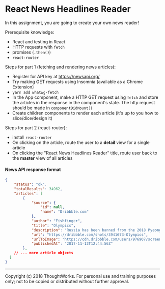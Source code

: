 # React News Headlines Reader

In this assignment, you are going to create your own news reader!

Prerequisite knowledge:
- React and testing in React
- HTTP requests with `fetch`
- promises (`.then()`)
- `react-router`

Steps for part 1 (fetching and rendering news articles):
- Register for API key at https://newsapi.org/
- Try making GET requests using Insomnia (available as a Chrome Extension)
- `yarn add whatwg-fetch`
- In the App component, make a HTTP GET request using `fetch` and store the articles in the response in the component's state. The http request should be made in `componentDidMount()`
- Create children components to render each article (it's up to you how to slice/dice/design it) 

Steps for part 2 (react-router):
- install `react-router`
- On clicking on the article, route the user to a **detail** view for a single article
- On clicking the "React News Headlines Reader" title, route user back to the **master** view of all articles

#### News API response format
```json
{
	"status": "ok",
	"totalResults": 34962,
	"articles": [
		{
			"source": {
				"id": null,
				"name": "Dribbble.com"
			},
			"author": "Fishfinger",
			"title": "Olympics",
			"description": "Russia has been banned from the 2018 Pyeongchang Winter Olympics after evidence emerged of widespread doping but some of its athletes will be allowed to compete under the tag of \"Olympic Athlete of Russia\", the IOC said on Tuesday",
			"url": "https://dribbble.com/shots/3941673-Olympics",
			"urlToImage": "https://cdn.dribbble.com/users/976907/screenshots/3941673/cycle.png",
			"publishedAt": "2017-11-12T12:44:56Z"
		},
    // ... more article objects
  ]
}
```

---
Copyright (c) 2018 ThoughtWorks. For personal use and training purposes only; not to be copied or distributed without further approval.
